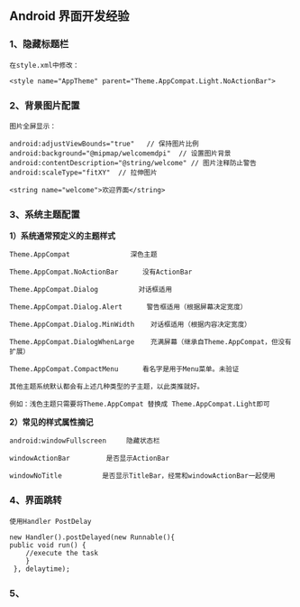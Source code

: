 ## Android 界面开发经验

### 1、隐藏标题栏

    在style.xml中修改：

    <style name="AppTheme" parent="Theme.AppCompat.Light.NoActionBar">

### 2、背景图片配置

    图片全屏显示：

    android:adjustViewBounds="true"   // 保持图片比例
    android:background="@mipmap/welcomemdpi"  // 设置图片背景
    android:contentDescription="@string/welcome" // 图片注释防止警告
    android:scaleType="fitXY"  // 拉伸图片

    <string name="welcome">欢迎界面</string>

### 3、系统主题配置

**1）系统通常预定义的主题样式**

    Theme.AppCompat               深色主题

    Theme.AppCompat.NoActionBar      没有ActionBar

    Theme.AppCompat.Dialog          对话框适用

    Theme.AppCompat.Dialog.Alert      警告框适用（根据屏幕决定宽度）

    Theme.AppCompat.Dialog.MinWidth    对话框适用（根据内容决定宽度）

    Theme.AppCompat.DialogWhenLarge    充满屏幕（继承自Theme.AppCompat，但没有扩展）

    Theme.AppCompat.CompactMenu      看名字是用于Menu菜单。未验证

    其他主题系统默认都会有上述几种类型的子主题，以此类推就好。

    例如：浅色主题只需要将Theme.AppCompat 替换成 Theme.AppCompat.Light即可

**2）常见的样式属性摘记**

    android:windowFullscreen     隐藏状态栏

    windowActionBar         是否显示ActionBar

    windowNoTitle          是否显示TitleBar，经常和windowActionBar一起使用


### 4、界面跳转

    使用Handler PostDelay

    new Handler().postDelayed(new Runnable(){   
    public void run() {   
        //execute the task   
        }   
     }, delaytime);

### 5、
